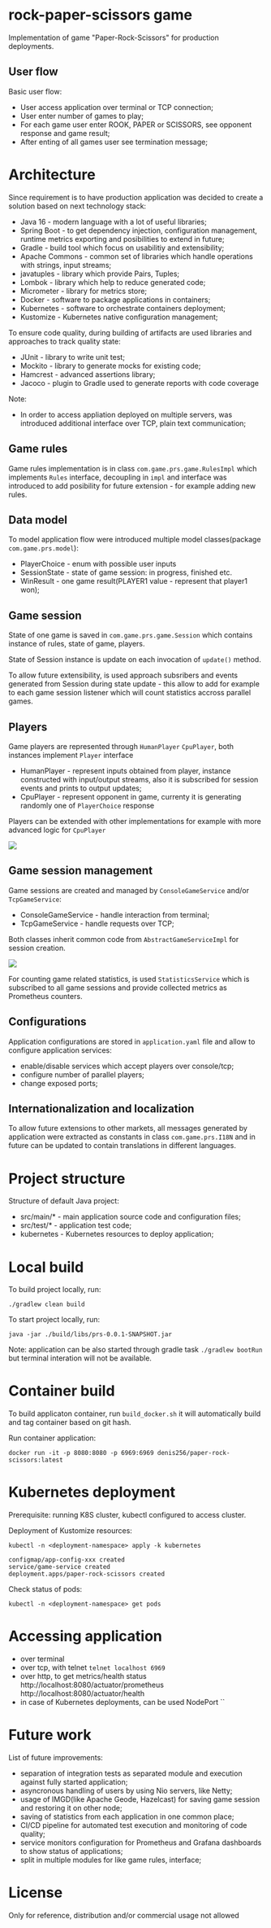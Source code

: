 # rock-paper-scissors game

Implementation of game "Paper-Rock-Scissors" for production deployments.


## User flow

Basic user flow:

* User access application over terminal or TCP connection;
* User enter number of games to play;
* For each game user enter ROOK, PAPER or SCISSORS, see opponent response and game result;
* After enting of all games user see termination message;

# Architecture

Since requirement is to have production application was decided to create a solution based on next technology stack:

* Java 16 - modern language with a lot of useful libraries;
* Spring Boot - to get dependency injection, configuration management, runtime metrics exporting and posibilities to extend in future;
* Gradle - build tool which focus on usabilitiy and extensibility;
* Apache Commons - common set of libraries which handle operations with strings, input streams;
* javatuples - library which provide Pairs, Tuples;
* Lombok - library which help to reduce generated code;
* Micrometer - library for metrics store;
* Docker - software to package applications in containers;
* Kubernetes - software to orchestrate containers deployment;
* Kustomize - Kubernetes native configuration management;

To ensure code quality, during building of artifacts are used libraries and  approaches to track quality state:

* JUnit - library to write unit test;
* Mockito - library to generate mocks for existing code;
* Hamcrest - advanced assertions library;
* Jacoco - plugin to Gradle used to generate reports with code coverage

Note:
* In order to access appliation deployed on multiple servers, was introduced additional interface over TCP, plain text communication;


## Game rules

Game rules implementation is in class `com.game.prs.game.RulesImpl` which implements `Rules` interface, decoupling in `impl` and interface was introduced to add posibility for future extension - for example adding new rules.

## Data model

To model application flow were introduced multiple model classes(package `com.game.prs.model`):
* PlayerChoice - enum with possible user inputs
* SessionState - state of game session: in progress, finished etc.
* WinResult - one game result(PLAYER1 value - represent that player1 won);

## Game session

State of one game is saved in `com.game.prs.game.Session` which contains instance of rules, state of game, players.

State of Session instance is update on each invocation of `update()` method.

To allow future extensibility, is used approach subsribers and events generated from Session during state update - this allow to add for example to each game session listener which will count statistics accross parallel games.

## Players

Game players are represented through `HumanPlayer` `CpuPlayer`, both instances implement `Player` interface

* HumanPlayer - represent  inputs obtained from player, instance constructed with input/output streams, also it is subscribed for session events and prints to output updates;
* CpuPlayer - represent opponent in game, currenty it is generating randomly one of `PlayerChoice` response

Players can be extended with other implementations for example with more advanced logic for `CpuPlayer`

![](./docs/game-session.png)


## Game session management

Game sessions are created and managed by `ConsoleGameService` and/or `TcpGameService`:
* ConsoleGameService - handle interaction from terminal;
* TcpGameService - handle requests over TCP;

Both classes inherit common code from `AbstractGameServiceImpl` for session creation.

![](./docs/game-state.png)


For counting game related statistics, is used `StatisticsService` which is subscribed to all game sessions and provide collected metrics as Prometheus counters.

## Configurations

Application configurations are stored in `application.yaml` file and allow to configure application services:
* enable/disable services which accept players over console/tcp;
* configure number of parallel players;
* change exposed ports;

## Internationalization and localization

To allow future extensions to other markets, all messages generated by application were extracted as constants in class `com.game.prs.I18N` and in future can be updated to contain translations in different languages.


# Project structure

Structure of default Java project:
* src/main/* - main application source code and configuration files;
* src/test/* - application test code;
* kubernetes - Kubernetes resources to deploy application;

# Local build

To build project locally, run:

```
./gradlew clean build
```

To start project locally, run:

```
java -jar ./build/libs/prs-0.0.1-SNAPSHOT.jar
```

Note: application can be also started through gradle task `./gradlew bootRun` but terminal interation will not be available.


# Container build

To build applicaton container, run `build_docker.sh` it will automatically build and tag container based on git hash.


Run container application:
```
docker run -it -p 8080:8080 -p 6969:6969 denis256/paper-rock-scissors:latest
```

# Kubernetes deployment

Prerequisite: running K8S cluster, kubectl configured to access cluster.

Deployment of Kustomize resources:
```
kubectl -n <deployment-namespace> apply -k kubernetes

configmap/app-config-xxx created
service/game-service created
deployment.apps/paper-rock-scissors created
```

Check status of pods:
```
kubectl -n <deployment-namespace> get pods 
```

# Accessing application
* over terminal
* over tcp, with telnet `telnet localhost 6969`
* over http, to get metrics/health status http://localhost:8080/actuator/prometheus http://localhost:8080/actuator/health
* in case of Kubernetes deployments, can be used NodePort ``


# Future work

List of future improvements:
* separation of integration tests as separated module and execution against fully started application;
* asyncronous handling of users by using Nio servers, like Netty;
* usage of IMGD(like Apache Geode, Hazelcast) for saving game session and restoring it on other node;
* saving of statistics from each application in one common place;
* CI/CD pipeline for automated test execution and monitoring of code quality;
* service monitors configuration for Prometheus and Grafana dashboards to show status of applications;
* split in multiple modules for like game rules, interface;

# License

Only for reference, distribution and/or commercial usage not allowed
